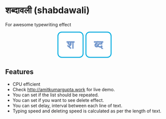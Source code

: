 # शब्दावली (shabdawali)
For awesome typewriting effect

<div align="center"><img src="static/shabdawali_logo.png"></div>

## Features

* CPU efficient
* Check http://amitkumargupta.work for live demo.
* You can set if the list should be repeated.
* You can set if you want to see delete effect.
* You can set delay, interval between each line of text.
* Typing speed and deleting speed is calculated as per the length of text.
